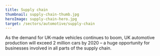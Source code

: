 ```yaml
---
title: Supply chain
thumbnail: supply-chain-thumb.jpg
heroImage: supply-chain-hero.jpg
target: /sectors/automotive/supply-chain
---
```


As the demand for UK-made vehicles continues to boom, UK automotive production will exceed 2 million cars by 2020 – a huge opportunity for businesses involved in all parts of the supply chain.